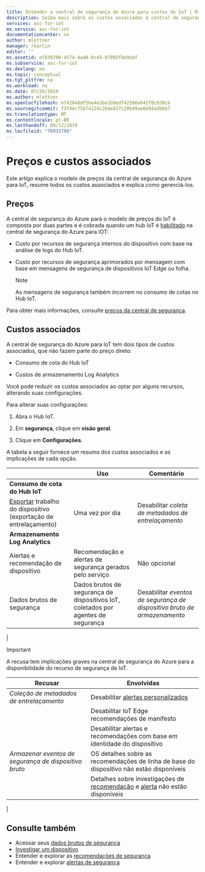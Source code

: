 ```yaml
---
title: Entender a central de segurança do Azure para custos de IoT | Microsoft Docs
description: Saiba mais sobre os custos associados à central de segurança do Azure para IoT e como controlá-los.
services: asc-for-iot
ms.service: asc-for-iot
documentationcenter: na
author: mlottner
manager: rkarlin
editor: ''
ms.assetid: ef839708-4574-4a40-bc45-07005f8e9daf
ms.subservice: asc-for-iot
ms.devlang: na
ms.topic: conceptual
ms.tgt_pltfrm: na
ms.workload: na
ms.date: 07/26/2019
ms.author: mlottner
ms.openlocfilehash: e742848df56e4e2be1b9edf42586e642f0c938cb
ms.sourcegitcommit: f3f4ec75b74124c2b4e827c29b49ae6b94adbbb7
ms.translationtype: MT
ms.contentlocale: pt-BR
ms.lasthandoff: 09/12/2019
ms.locfileid: "70933796"
---
```

# <a name="pricing-and-associated-costs"></a>Preços e custos associados

Este artigo explica o modelo de preços da central de segurança do Azure para IoT, resume todos os custos associados e explica como gerenciá-los.

## <a name="pricing"></a>Preços

A central de segurança do Azure para o modelo de preços do IoT é composta por duas partes e é cobrada quando um hub IoT é [habilitado](quickstart-onboard-iot-hub.md) na central de segurança do Azure para IOT:

- Custo por recursos de segurança internos do dispositivo com base na análise de logs do Hub IoT.

- Custo por recursos de segurança aprimorados por mensagem com base em mensagens de segurança de dispositivos IoT Edge ou folha.

  >[!Note]
  > As mensagens de segurança também incorrem no consumo de cotas no Hub IoT.

Para obter mais informações, consulte [preços da central de segurança](https://azure.microsoft.com/pricing/details/security-center/).

## <a name="associated-costs"></a>Custos associados

A central de segurança do Azure para IoT tem dois tipos de custos associados, que não fazem parte do preço direto:

- Consumo de cota do Hub IoT

- Custos de armazenamento Log Analytics

Você pode reduzir os custos associados ao optar por alguns recursos, alterando suas configurações.

Para alterar suas configurações:

1. Abra o Hub IoT.

2. Em **segurança**, clique em **visão geral**.

3. Clique em **Configurações**.

A tabela a seguir fornece um resumo dos custos associados e as implicações de cada opção.

|     | Uso | Comentário |
| --- | --- | --- |
| **Consumo de cota do Hub IoT** |  |
| [Exportar](https://docs.microsoft.com/azure/iot-hub/iot-hub-bulk-identity-mgmt#export-devices) trabalho do dispositivo (exportação de entrelaçamento) | Uma vez por dia | Desabilitar _coleta de metadados de entrelaçamento_ |
| **Armazenamento Log Analytics** |  |
| Alertas e recomendação de dispositivo| Recomendação e alertas de segurança gerados pelo serviço | Não opcional |
| Dados brutos de segurança| Dados brutos de segurança de dispositivos IoT, coletados por agentes de segurança | Desabilitar _eventos de segurança de dispositivo bruto de armazenamento_ |
|

>[!Important]
> A recusa tem implicações graves na central de segurança do Azure para a disponibilidade do recurso de segurança de IoT. 
  
| Recusar | Envolvidas |
| --- | --- |
| _Coleção de metadados de entrelaçamento_ | Desabilitar [alertas personalizados](quickstart-create-custom-alerts.md) |
| | Desabilitar IoT Edge recomendações de manifesto |
| | Desabilitar alertas e recomendações com base em identidade do dispositivo |
| _Armazenar eventos de segurança de dispositivo bruto_ | OS detalhes sobre as recomendações de linha de base do dispositivo não estão disponíveis |
| | Detalhes sobre investigações de [recomendação](concept-recommendations.md) e [alerta](concept-security-alerts.md) não estão disponíveis |
|


## <a name="see-also"></a>Consulte também

- Acessar seus [dados brutos de segurança](how-to-security-data-access.md)
- [Investigar um dispositivo](how-to-investigate-device.md)
- Entender e explorar as [recomendações de segurança](concept-recommendations.md)
- Entender e explorar [alertas de segurança](concept-security-alerts.md)
